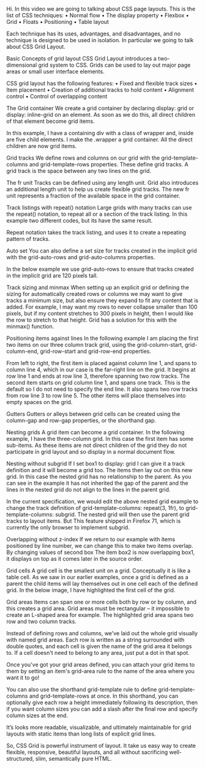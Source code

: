 Hi. In this video we are going to talking about CSS page layouts.
This is the list of CSS techniques:
• Normal flow
• The display property
• Flexbox
• Grid
• Floats
• Positioning
• Table layout

Each technique has its uses, advantages, and disadvantages, and no technique is designed to be used in isolation.
In particular we going to talk about CSS Grid Layout.

Basic Concepts of grid layout
CSS Grid Layout introduces a two-dimensional grid system to CSS. Grids can be used to lay out major page areas or small user interface elements.

CSS grid layout has the following features:
• Fixed and flexible track sizes
• Item placement
• Creation of additional tracks to hold content
• Alignment control
• Control of overlapping content

The Grid container
We create a grid container by declaring display: grid or display: inline-grid on an element. As soon as we do this, all direct children of that element become grid items.

In this example, I have a containing div with a class of wrapper and, inside are five child elements.
I make the .wrapper a grid container.
All the direct children are now grid items.

Grid tracks
We define rows and columns on our grid with the grid-template-columns and grid-template-rows properties. These define grid tracks. A grid track is the space between any two lines on the grid.

The fr unit
Tracks can be defined using any length unit. Grid also introduces an additional length unit to help us create flexible grid tracks. The new fr unit represents a fraction of the available space in the grid container.

Track listings with repeat() notation
Large grids with many tracks can use the repeat() notation, to repeat all or a section of the track listing.
In this example two different codes, but its have the same result.

Repeat notation takes the track listing, and uses it to create a repeating pattern of tracks.

Auto set
You can also define a set size for tracks created in the implicit grid with the grid-auto-rows and grid-auto-columns properties.

In the below example we use grid-auto-rows to ensure that tracks created in the implicit grid are 120 pixels tall.

Track sizing and minmax
When setting up an explicit grid or defining the sizing for automatically created rows or columns we may want to give tracks a minimum size, but also ensure they expand to fit any content that is added. For example, I may want my rows to never collapse smaller than 100 pixels, but if my content stretches to 300 pixels in height, then I would like the row to stretch to that height.
Grid has a solution for this with the minmax() function.

Positioning items against lines
In the following example I am placing the first two items on our three column track grid, using the grid-column-start, grid-column-end, grid-row-start and grid-row-end properties.

From left to right, the first item is placed against column line 1, and spans to column line 4, which in our case is the far-right line on the grid. It begins at row line 1 and ends at row line 3, therefore spanning two row tracks.
The second item starts on grid column line 1, and spans one track. This is the default so I do not need to specify the end line. It also spans two row tracks from row line 3 to row line 5. The other items will place themselves into empty spaces on the grid.

Gutters
Gutters or alleys between grid cells can be created using the column-gap and row-gap properties, or the shorthand gap.

Nesting grids
A grid item can become a grid container. In the following example, I have the three-column grid. In this case the first item has some sub-items. As these items are not direct children of the grid they do not participate in grid layout and so display in a normal document flow.

Nesting without subgrid
If I set box1 to display: grid I can give it a track definition and it will become a grid too. The items then lay out on this new grid.
In this case the nested grid has no relationship to the parent. As you can see in the example it has not inherited the gap of the parent and the lines in the nested grid do not align to the lines in the parent grid.

In the current specification, we would edit the above nested grid example to change the track definition of grid-template-columns: repeat(3, 1fr), to grid-template-columns: subgrid. The nested grid will then use the parent grid tracks to layout items. But This feature shipped in Firefox 71, which is currently the only browser to implement subgrid.

Overlapping without z-index
If we return to our example with items positioned by line number, we can change this to make two items overlap.
By changing values of second box
The item box2 is now overlapping box1, it displays on top as it comes later in the source order.

Grid cells
A grid cell is the smallest unit on a grid. Conceptually it is like a table cell. As we saw in our earlier examples, once a grid is defined as a parent the child items will lay themselves out in one cell each of the defined grid. In the below image, I have highlighted the first cell of the grid.

Grid areas
Items can span one or more cells both by row or by column, and this creates a grid area. Grid areas must be rectangular – it impossible to create an L-shaped area for example. The highlighted grid area spans two row and two column tracks.

Instead of defining rows and columns, we've laid out the whole grid visually with named grid areas. Each row is written as a string surrounded with double quotes, and each cell is given the name of the grid area it belongs to. If a cell doesn't need to belong to any area, just put a dot in that spot.

Once you've got your grid areas defined, you can attach your grid items to them by setting an item's grid-area rule to the name of the area where you want it to go!

You can also use the shorthand grid-template rule to define grid-template-columns and grid-template-rows at once. In this shorthand, you can optionally give each row a height immediately following its description, then if you want column sizes you can add a slash after the final row and specify column sizes at the end.

It’s looks more readable, visualizable, and ultimately maintainable for grid layouts with static items than long lists of explicit grid lines.

So, CSS Grid is powerful instrument of layout. It take us easy way to create flexible, responsive, beautiful layouts, and all without sacrificing well-structured, slim, semantically pure HTML.
